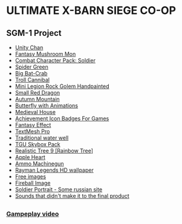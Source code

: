 # ULTIMATE X-BARN SIEGE CO-OP

## SGM-1 Project

* [Unity Chan](https://assetstore.unity.com/packages/3d/characters/unity-chan-model-18705)
* [Fantasy Mushroom Mon](https://assetstore.unity.com/packages/3d/characters/creatures/fantasy-mushroom-mon-115406)
* [Combat Character Pack: Soldier](https://assetstore.unity.com/packages/3d/characters/humanoids/combat-character-pack-soldier-96594)
* [Spider Green](https://assetstore.unity.com/packages/3d/characters/animals/spider-green-11869)
* [Big Bat-Crab](https://assetstore.unity.com/packages/3d/characters/creatures/big-bat-carb-115954)
* [Troll Cannibal](https://assetstore.unity.com/packages/3d/characters/humanoids/troll-annibal-110766)
* [Mini Legion Rock Golem Handpainted](https://assetstore.unity.com/packages/3d/characters/humanoids/mini-legion-rock-golem-handpainted-94707)
* [Small Red Dragon](https://assetstore.unity.com/packages/3d/characters/small-red-dragon-52959)
* [Autumn Mountain](https://assetstore.unity.com/packages/3d/environments/landscapes/autumn-mountain-52251)
* [Butterfly with Animations](https://assetstore.unity.com/packages/3d/characters/animals/butterfly-with-animations-20985)
* [Medieval House](https://assetstore.unity.com/packages/3d/environments/fantasy/medieval-house-24040)
* [Achievement Icon Badges For Games](https://assetstore.unity.com/packages/2d/gui/icons/achievement-icon-badges-for-games-60583)
* [Fantasy Effect](https://assetstore.unity.com/packages/vfx/particles/pinwheel-fantasy-effect-50310)
* [TextMesh Pro](https://assetstore.unity.com/packages/essentials/beta-projects/textmesh-pro-84126)
* [Traditional water well](https://assetstore.unity.com/packages/3d/props/exterior/traditional-water-well-4477)
* [TGU Skybox Pack](https://assetstore.unity.com/packages/2d/textures-materials/sky/tgu-skybox-pack-96433)
* [Realistic Tree 9 [Rainbow Tree]](https://assetstore.unity.com/packages/3d/vegetation/trees/realistic-tree-9-rainbow-tree-54622)
* [Apple Heart](https://opengameart.org/content/apple-heart)
* [Ammo Machinegun](https://opengameart.org/content/weapon-pack)
* [Rayman Legends HD wallpaper](pickywallpapers.com)
* [Free images](https://pixabay.com/)
* [Fireball Image](http://www.textures4photoshop.com/tex/fire-and-smoke/burning-fire-ball-free-background.aspx)
* [Soldier Portrait - Some russian site](google.ru)
* [Sounds that didn't make it to the final product](https://freesound.org/)

##
##

### [Gampeplay video](https://www.youtube.com/watch?v=wQUfvJqj9qY)
